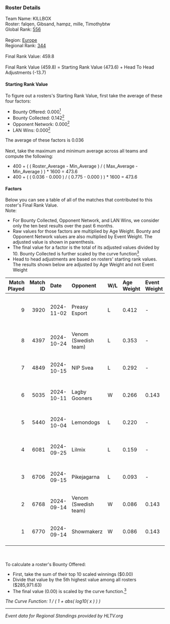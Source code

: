 ### Roster Details<br />
Team Name: KILLBOX<br />
Roster: falqen, Gibsand, hampz, mille, Timothybtw<br />
Global Rank: [556](../../standings_global_2025_02_28.md)<br />
<br />
Region: [Europe]( ../../standings_europe_2025_02_28.md)<br />
Regional Rank: [344]( ../../standings_europe_2025_02_28.md)<br />
<br />
Final Rank Value:  459.8<br />
<br />
Final Rank Value (459.8) = Starting Rank Value (473.6) + Head To Head Adjustments (-13.7)<br />

#### Starting Rank Value<br />
To figure out a rosters's Starting Rank Value, first take the average of these four factors:<br />
- Bounty Offered: 0.000[<sup>1</sup>](#table2)
- Bounty Collected: 0.142[<sup>2</sup>](#table1)
- Opponent Network: 0.000[<sup>2</sup>](#table1)
- LAN Wins: 0.000[<sup>2</sup>](#table1)

The average of these factors is 0.036<br />
<br />
Next, take the maximum and minimum average across all teams and compute the following:<br />
- 400 + ( ( Roster_Average - Min_Average ) / ( Max_Average - Min_Average ) ) * 1600 = 473.6
- 400 + ( ( 0.036 - 0.000 ) / ( 0.775 - 0.000 ) ) * 1600 = 473.6


#### Factors<br />
Below you can see a table of all of the matches that contributed to this roster's Final Rank Value.<br />
Note:<br />

- For Bounty Collected, Opponent Network, and LAN Wins, we consider only the ten best results over the past 6 months.
- Raw values for those factors are multiplied by Age Weight. Bounty and Opponent Network values are also multiplied by Event Weight. The adjusted value is shown in parenthesis.
- The final value for a factor is the total of its adjusted values divided by 10. Bounty Collected is further scaled by the curve function[<sup>3</sup>](#curveFunction)
- Head to head adjustments are based on rosters' starting rank values. The results shown below are adjusted by Age Weight and not Event Weight
<span id="table1"></span><br />


| Match Played | Match ID | Date       | Opponent             | W/L | Age Weight | Event Weight | Bounty Collected | Opponent Network | LAN Wins  | H2H Adj. | Roster                                    |
| -: | -: | :- | :- | :- | :- | :- | :- | :- | :- | -: | :- |
|            9 |     3920 | 2024-11-02 | Preasy Esport        | L   | 0.412      | -            | -                | -                | -         |    -1.67 | falqen, Gibsand, hampz, mille, Timothybtw |
|            8 |     4397 | 2024-10-24 | Venom (Swedish team) | L   | 0.353      | -            | -                | -                | -         |    -4.89 | falqen, Gibsand, mille, nOLS, PornyBig    |
|            7 |     4849 | 2024-10-15 | NIP Svea             | L   | 0.292      | -            | -                | -                | -         |    -5.46 | falqen, Gibsand, mille, nOLS, PornyBig    |
|            6 |     5035 | 2024-10-11 | Lagby Gooners        | W   | 0.266      | 0.143        | 0.000 (0.000)    | 0.000 (0.000)    | 0 (0.000) |     3.37 | falqen, Gibsand, mille, nOLS, PornyBig    |
|            5 |     5440 | 2024-10-04 | Lemondogs            | L   | 0.220      | -            | -                | -                | -         |    -4.11 | falqen, Gibsand, mille, nOLS, PornyBig    |
|            4 |     6081 | 2024-09-25 | Lilmix               | L   | 0.159      | -            | -                | -                | -         |    -2.15 | falqen, Gibsand, mille, nOLS, PornyBig    |
|            3 |     6706 | 2024-09-15 | Pikejagarna          | L   | 0.093      | -            | -                | -                | -         |    -1.77 | falqen, Gibsand, mille, nOLS, PornyBig    |
|            2 |     6768 | 2024-09-14 | Venom (Swedish team) | W   | 0.086      | 0.143        | 0.000 (0.000)    | 0.000 (0.000)    | 0 (0.000) |     1.07 | falqen, Gibsand, mille, nOLS, PornyBig    |
|            1 |     6770 | 2024-09-14 | Showmakerz           | W   | 0.086      | 0.143        | 0.001 (0.000)    | 0.039 (0.000)    | 0 (0.000) |     1.86 | falqen, Gibsand, mille, nOLS, PornyBig    |

<br />
<span id="table2"></span><br />
To calculate a roster's Bounty Offered:<br />

- First, take the sum of their top 10 scaled winnings ($0.00)
- Divide that value by the 5th highest value among all rosters ($285,971.63)
- The final value (0.00) is scaled by the curve function.[<sup>3</sup>](#curveFunction)

<span id="curveFunction"></span>_The Curve Function: 1 / ( 1 + abs( log10( x ) ) )_<br />

---
_Event data for Regional Standings provided by HLTV.org_<br />

